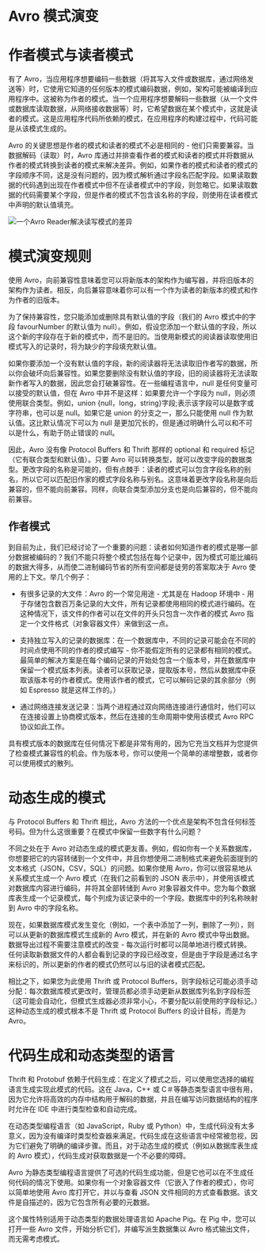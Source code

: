 # Avro 模式演变

# 作者模式与读者模式

有了 Avro，当应用程序想要编码一些数据（将其写入文件或数据库，通过网络发送等）时，它使用它知道的任何版本的模式编码数据，例如，架构可能被编译到应用程序中。这被称为作者的模式。当一个应用程序想要解码一些数据（从一个文件或数据库读取数据，从网络接收数据等）时，它希望数据在某个模式中，这就是读者的模式。这是应用程序代码所依赖的模式，在应用程序的构建过程中，代码可能是从该模式生成的。

Avro 的关键思想是作者的模式和读者的模式不必是相同的 - 他们只需要兼容。当数据解码（读取）时，Avro 库通过并排查看作者的模式和读者的模式并将数据从作者的模式转换到读者的模式来解决差异。例如，如果作者的模式和读者的模式的字段顺序不同，这是没有问题的，因为模式解析通过字段名匹配字段。如果读取数据的代码遇到出现在作者模式中但不在读者模式中的字段，则忽略它。如果读取数据的代码需要某个字段，但是作者的模式不包含该名称的字段，则使用在读者模式中声明的默认值填充。

![一个Avro Reader解决读写模式的差异](https://s2.ax1x.com/2020/02/07/12eLrj.md.png)

# 模式演变规则

使用 Avro，向前兼容性意味着您可以将新版本的架构作为编写器，并将旧版本的架构作为读者。相反，向后兼容意味着你可以有一个作为读者的新版本的模式和作为作者的旧版本。

为了保持兼容性，您只能添加或删除具有默认值的字段（我们的 Avro 模式中的字段 favourNumber 的默认值为 null）。例如，假设您添加一个默认值的字段，所以这个新的字段存在于新的模式中，而不是旧的。当使用新模式的阅读器读取使用旧模式写入的记录时，将为缺少的字段填充默认值。

如果你要添加一个没有默认值的字段，新的阅读器将无法读取旧作者写的数据，所以你会破坏向后兼容性。如果您要删除没有默认值的字段，旧的阅读器将无法读取新作者写入的数据，因此您会打破兼容性。在一些编程语言中，null 是任何变量可以接受的默认值，但在 Avro 中并不是这样：如果要允许一个字段为 null，则必须使用联合类型。例如，union {null，long，string}字段;表示该字段可以是数字或字符串，也可以是 null。如果它是 union 的分支之一，那么只能使用 null 作为默认值。这比默认情况下可以为 null 是更加冗长的，但是通过明确什么可以和不可以是什么，有助于防止错误的 null。

因此，Avro 没有像 Protocol Buffers 和 Thrift 那样的 optional 和 required 标记（它有联合类型和默认值）。只要 Avro 可以转换类型，就可以改变字段的数据类型。更改字段的名称是可能的，但有点棘手：读者的模式可以包含字段名称的别名，所以它可以匹配旧作家的模式字段名称与别名。这意味着更改字段名称是向后兼容的，但不能向前兼容。同样，向联合类型添加分支也是向后兼容的，但不能向前兼容。

## 作者模式

到目前为止，我们已经讨论了一个重要的问题：读者如何知道作者的模式是哪一部分数据被编码的？我们不能只将整个模式包括在每个记录中，因为模式可能比编码的数据大得多，从而使二进制编码节省的所有空间都是徒劳的答案取决于 Avro 使用的上下文。举几个例子：

- 有很多记录的大文件：Avro 的一个常见用途 - 尤其是在 Hadoop 环境中 - 用于存储包含数百万条记录的大文件，所有记录都使用相同的模式进行编码。在这种情况下，该文件的作者可以在文件的开头只包含一次作者的模式 Avro 指定一个文件格式（对象容器文件）来做到这一点。

- 支持独立写入的记录的数据库：在一个数据库中，不同的记录可能会在不同的时间点使用不同的作者的模式编写 - 你不能假定所有的记录都有相同的模式。最简单的解决方案是在每个编码记录的开始处包含一个版本号，并在数据库中保留一个模式版本列表。读者可以获取记录，提取版本号，然后从数据库中获取该版本号的作者模式。使用该作者的模式，它可以解码记录的其余部分（例如 Espresso 就是这样工作的。）

- 通过网络连接发送记录：当两个进程通过双向网络连接进行通信时，他们可以在连接设置上协商模式版本，然后在连接的生命周期中使用该模式 Avro RPC 协议如此工作。

具有模式版本的数据库在任何情况下都是非常有用的，因为它充当文档并为您提供了检查模式兼容性的机会。作为版本号，你可以使用一个简单的递增整数，或者你可以使用模式的散列。

# 动态生成的模式

与 Protocol Buffers 和 Thrift 相比，Avro 方法的一个优点是架构不包含任何标签号码。但为什么这很重要？在模式中保留一些数字有什么问题？

不同之处在于 Avro 对动态生成的模式更友善。例如，假如你有一个关系数据库，你想要把它的内容转储到一个文件中，并且你想使用二进制格式来避免前面提到的文本格式（JSON，CSV，SQL）的问题。如果你使用 Avro，你可以很容易地从关系模式生成一个 Avro 模式（在我们之前看到的 JSON 表示中），并使用该模式对数据库内容进行编码，并将其全部转储到 Avro 对象容器文件中。您为每个数据库表生成一个记录模式，每个列成为该记录中的一个字段。数据库中的列名称映射到 Avro 中的字段名称。

现在，如果数据库模式发生变化（例如，一个表中添加了一列，删除了一列），则可以从更新的数据库模式生成新的 Avro 模式，并在新的 Avro 模式中导出数据。数据导出过程不需要注意模式的改变 - 每次运行时都可以简单地进行模式转换。任何读取新数据文件的人都会看到记录的字段已经改变，但是由于字段是通过名字来标识的，所以更新的作者的模式仍然可以与旧的读者模式匹配。

相比之下，如果您为此使用 Thrift 或 Protocol Buffers，则字段标记可能必须手动分配：每次数据库模式更改时，管理员都必须手动更新从数据库列名到字段标签（这可能会自动化，但模式生成器必须非常小心，不要分配以前使用的字段标记。）这种动态生成的模式根本不是 Thrift 或 Protocol Buffers 的设计目标，而是为 Avro。

# 代码生成和动态类型的语言

Thrift 和 Protobuf 依赖于代码生成：在定义了模式之后，可以使用您选择的编程语言生成实现此模式的代码。这在 Java，C++ 或 C＃等静态类型语言中很有用，因为它允许将高效的内存中结构用于解码的数据，并且在编写访问数据结构的程序时允许在 IDE 中进行类型检查和自动完成。

在动态类型编程语言（如 JavaScript，Ruby 或 Python）中，生成代码没有太多意义，因为没有编译时类型检查器来满足。代码生成在这些语言中经常被忽视，因为它们避免了明确的编译步骤。而且，对于动态生成的模式（例如从数据库表生成的 Avro 模式），代码生成对获取数据是一个不必要的障碍。

Avro 为静态类型编程语言提供了可选的代码生成功能，但是它也可以在不生成任何代码的情况下使用。如果你有一个对象容器文件（它嵌入了作者的模式），你可以简单地使用 Avro 库打开它，并以与查看 JSON 文件相同的方式查看数据。该文件是自描述的，因为它包含所有必要的元数据。

这个属性特别适用于动态类型的数据处理语言如 Apache Pig。在 Pig 中，您可以打开一些 Avro 文件，开始分析它们，并编写派生数据集以 Avro 格式输出文件，而无需考虑模式。
